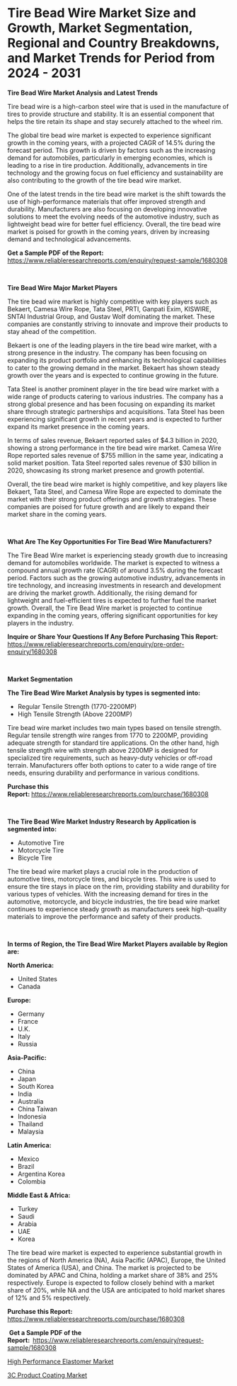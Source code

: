 <p><h1>Tire Bead Wire Market Size and Growth, Market Segmentation, Regional and Country Breakdowns, and Market Trends for Period from 2024 -  2031</h1></p><p><strong>Tire Bead Wire Market Analysis and Latest Trends</strong></p>
<p><p>Tire bead wire is a high-carbon steel wire that is used in the manufacture of tires to provide structure and stability. It is an essential component that helps the tire retain its shape and stay securely attached to the wheel rim.</p><p>The global tire bead wire market is expected to experience significant growth in the coming years, with a projected CAGR of 14.5% during the forecast period. This growth is driven by factors such as the increasing demand for automobiles, particularly in emerging economies, which is leading to a rise in tire production. Additionally, advancements in tire technology and the growing focus on fuel efficiency and sustainability are also contributing to the growth of the tire bead wire market.</p><p>One of the latest trends in the tire bead wire market is the shift towards the use of high-performance materials that offer improved strength and durability. Manufacturers are also focusing on developing innovative solutions to meet the evolving needs of the automotive industry, such as lightweight bead wire for better fuel efficiency. Overall, the tire bead wire market is poised for growth in the coming years, driven by increasing demand and technological advancements.</p></p>
<p><strong>Get a Sample PDF of the Report:&nbsp;</strong> <a href="https://www.reliableresearchreports.com/enquiry/request-sample/1680308">https://www.reliableresearchreports.com/enquiry/request-sample/1680308</a></p>
<p>&nbsp;</p>
<p><strong>Tire Bead Wire Major Market Players</strong></p>
<p><p>The tire bead wire market is highly competitive with key players such as Bekaert, Camesa Wire Rope, Tata Steel, PRTI, Ganpati Exim, KISWIRE, SNTAI Industrial Group, and Gustav Wolf dominating the market. These companies are constantly striving to innovate and improve their products to stay ahead of the competition.</p><p>Bekaert is one of the leading players in the tire bead wire market, with a strong presence in the industry. The company has been focusing on expanding its product portfolio and enhancing its technological capabilities to cater to the growing demand in the market. Bekaert has shown steady growth over the years and is expected to continue growing in the future.</p><p>Tata Steel is another prominent player in the tire bead wire market with a wide range of products catering to various industries. The company has a strong global presence and has been focusing on expanding its market share through strategic partnerships and acquisitions. Tata Steel has been experiencing significant growth in recent years and is expected to further expand its market presence in the coming years.</p><p>In terms of sales revenue, Bekaert reported sales of $4.3 billion in 2020, showing a strong performance in the tire bead wire market. Camesa Wire Rope reported sales revenue of $755 million in the same year, indicating a solid market position. Tata Steel reported sales revenue of $30 billion in 2020, showcasing its strong market presence and growth potential.</p><p>Overall, the tire bead wire market is highly competitive, and key players like Bekaert, Tata Steel, and Camesa Wire Rope are expected to dominate the market with their strong product offerings and growth strategies. These companies are poised for future growth and are likely to expand their market share in the coming years.</p></p>
<p>&nbsp;</p>
<p><strong>What Are The Key Opportunities For Tire Bead Wire Manufacturers?</strong></p>
<p><p>The Tire Bead Wire market is experiencing steady growth due to increasing demand for automobiles worldwide. The market is expected to witness a compound annual growth rate (CAGR) of around 3.5% during the forecast period. Factors such as the growing automotive industry, advancements in tire technology, and increasing investments in research and development are driving the market growth. Additionally, the rising demand for lightweight and fuel-efficient tires is expected to further fuel the market growth. Overall, the Tire Bead Wire market is projected to continue expanding in the coming years, offering significant opportunities for key players in the industry.</p></p>
<p><strong>Inquire or Share Your Questions If Any Before Purchasing This Report:</strong> <a href="https://www.reliableresearchreports.com/enquiry/pre-order-enquiry/1680308">https://www.reliableresearchreports.com/enquiry/pre-order-enquiry/1680308</a></p>
<p>&nbsp;</p>
<p><strong>Market Segmentation</strong></p>
<p><strong>The Tire Bead Wire Market Analysis by types is segmented into:</strong></p>
<p><ul><li>Regular Tensile Strength (1770-2200MP)</li><li>High Tensile Strength (Above 2200MP)</li></ul></p>
<p><p>Tire bead wire market includes two main types based on tensile strength. Regular tensile strength wire ranges from 1770 to 2200MP, providing adequate strength for standard tire applications. On the other hand, high tensile strength wire with strength above 2200MP is designed for specialized tire requirements, such as heavy-duty vehicles or off-road terrain. Manufacturers offer both options to cater to a wide range of tire needs, ensuring durability and performance in various conditions.</p></p>
<p><strong>Purchase this Report:&nbsp;</strong><a href="https://www.reliableresearchreports.com/purchase/1680308">https://www.reliableresearchreports.com/purchase/1680308</a></p>
<p>&nbsp;</p>
<p><strong>The Tire Bead Wire Market Industry Research by Application is segmented into:</strong></p>
<p><ul><li>Automotive Tire</li><li>Motorcycle Tire</li><li>Bicycle Tire</li></ul></p>
<p><p>The tire bead wire market plays a crucial role in the production of automotive tires, motorcycle tires, and bicycle tires. This wire is used to ensure the tire stays in place on the rim, providing stability and durability for various types of vehicles. With the increasing demand for tires in the automotive, motorcycle, and bicycle industries, the tire bead wire market continues to experience steady growth as manufacturers seek high-quality materials to improve the performance and safety of their products.</p></p>
<p>&nbsp;</p>
<p><strong>In terms of Region, the Tire Bead Wire Market Players available by Region are:</strong></p>
<p>
    <p> <strong> North America: </strong>
        <ul>
            <li>United States</li>
            <li>Canada</li>
        </ul>
        </p> 
    <p> <strong> Europe: </strong>
        <ul>
            <li>Germany</li>
            <li>France</li>
            <li>U.K.</li>
            <li>Italy</li>
            <li>Russia</li>
        </ul>
        </p> 
    <p> <strong> Asia-Pacific: </strong>
        <ul>
            <li>China</li>
            <li>Japan</li>
            <li>South Korea</li>
            <li>India</li>
            <li>Australia</li>
            <li>China Taiwan</li>
            <li>Indonesia</li>
            <li>Thailand</li>
            <li>Malaysia</li>
        </ul>
        </p> 
    <p> <strong> Latin America: </strong>
        <ul>
            <li>Mexico</li>
            <li>Brazil</li>
            <li>Argentina Korea</li>
            <li>Colombia</li>
        </ul>
        </p> 
    <p> <strong> Middle East & Africa: </strong>
        <ul>
            <li>Turkey</li>
            <li>Saudi</li>
            <li>Arabia</li>
            <li>UAE</li>
            <li>Korea</li>
        </ul>
    </p>
    </p>
<p><p>The tire bead wire market is expected to experience substantial growth in the regions of North America (NA), Asia Pacific (APAC), Europe, the United States of America (USA), and China. The market is projected to be dominated by APAC and China, holding a market share of 38% and 25% respectively. Europe is expected to follow closely behind with a market share of 20%, while NA and the USA are anticipated to hold market shares of 12% and 5% respectively.</p></p>
<p><strong>Purchase this Report: </strong><a href="https://www.reliableresearchreports.com/purchase/1680308">https://www.reliableresearchreports.com/purchase/1680308</a></p>
<p>&nbsp;<strong>Get a Sample PDF of the Report:&nbsp;&nbsp;</strong><a href="https://www.reliableresearchreports.com/enquiry/request-sample/1680308">https://www.reliableresearchreports.com/enquiry/request-sample/1680308</a></p>
<p><strong></strong></p>
<p><p><a href="https://github.com/edytherolanlouisejk1miz0wig/Market-Research-Report-List-1/blob/main/high-performance-elastomer-market.md">High Performance Elastomer Market</a></p><p><a href="https://military-diascia-e68.notion.site/3C-Product-Coating-Market-Size-Reflecting-a-Forecast-Till-2031-Market-By-Type-By-Application-and-B-c70fb82d9e314a75aec1a5da7d6c20d1">3C Product Coating Market</a></p></p>
